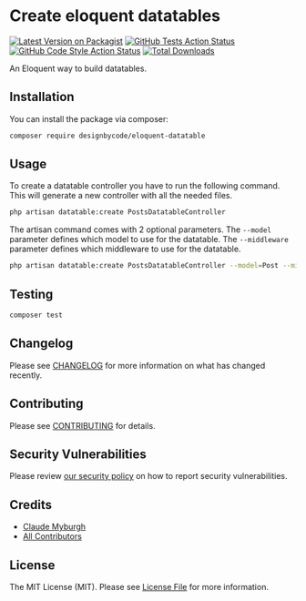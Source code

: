 # Create eloquent datatables

[![Latest Version on Packagist](https://img.shields.io/packagist/v/designbycode/eloquent-datatable.svg?style=flat-square)](https://packagist.org/packages/designbycode/eloquent-datatable)
[![GitHub Tests Action Status](https://img.shields.io/github/actions/workflow/status/designbycode/eloquent-datatable/run-tests.yml?branch=main&label=tests&style=flat-square)](https://github.com/designbycode/eloquent-datatable/actions?query=workflow%3Arun-tests+branch%3Amain)
[![GitHub Code Style Action Status](https://img.shields.io/github/actions/workflow/status/designbycode/eloquent-datatable/fix-php-code-style-issues.yml?branch=main&label=code%20style&style=flat-square)](https://github.com/designbycode/eloquent-datatable/actions?query=workflow%3A"Fix+PHP+code+style+issues"+branch%3Amain)
[![Total Downloads](https://img.shields.io/packagist/dt/designbycode/eloquent-datatable.svg?style=flat-square)](https://packagist.org/packages/designbycode/eloquent-datatable)

An Eloquent way to build datatables.


## Installation

You can install the package via composer:

```bash
composer require designbycode/eloquent-datatable
```

## Usage
To create a datatable controller you have to run the following command. This will generate a new controller with all the needed files.
```bash
php artisan datatable:create PostsDatatableController
```
The artisan command comes with 2 optional parameters.
The `--model` parameter defines which model to use for the datatable. The `--middleware` parameter defines which middleware to use for the datatable.
```bash
php artisan datatable:create PostsDatatableController --model=Post --middleware=auth,auth.admin
```

## Testing

```bash
composer test
```

## Changelog

Please see [CHANGELOG](CHANGELOG.md) for more information on what has changed recently.

## Contributing

Please see [CONTRIBUTING](CONTRIBUTING.md) for details.

## Security Vulnerabilities

Please review [our security policy](../../security/policy) on how to report security vulnerabilities.

## Credits

- [Claude Myburgh](https://github.com/designbycode)
- [All Contributors](../../contributors)

## License

The MIT License (MIT). Please see [License File](LICENSE.md) for more information.
